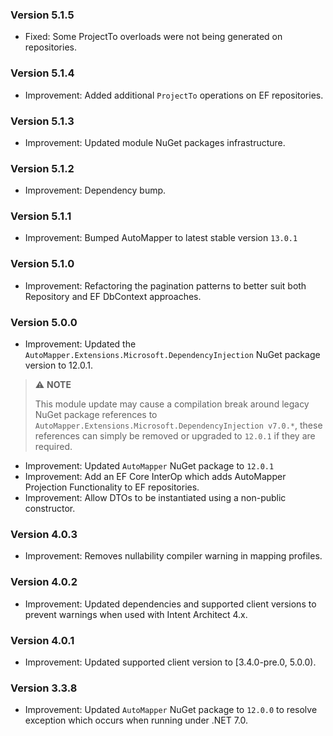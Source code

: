 ### Version 5.1.5

- Fixed: Some ProjectTo overloads were not being generated on repositories.

### Version 5.1.4

- Improvement: Added additional `ProjectTo` operations on EF repositories.

### Version 5.1.3

- Improvement: Updated module NuGet packages infrastructure.

### Version 5.1.2

- Improvement: Dependency bump.

### Version 5.1.1

- Improvement: Bumped AutoMapper to latest stable version `13.0.1`

### Version 5.1.0

- Improvement: Refactoring the pagination patterns to better suit both Repository and EF DbContext approaches.

### Version 5.0.0

- Improvement: Updated the `AutoMapper.Extensions.Microsoft.DependencyInjection` NuGet package version to 12.0.1.

> ⚠️ **NOTE**
>
> This module update may cause a compilation break around legacy NuGet package references to `AutoMapper.Extensions.Microsoft.DependencyInjection v7.0.*`, these references can simply be removed or upgraded to `12.0.1` if they are required.

- Improvement: Updated `AutoMapper` NuGet package to `12.0.1` 
- Improvement: Add an EF Core InterOp which adds AutoMapper  Projection Functionality to EF repositories.
- Improvement: Allow DTOs to be instantiated using a non-public constructor.

### Version 4.0.3

- Improvement: Removes nullability compiler warning in mapping profiles.

### Version 4.0.2

- Improvement: Updated dependencies and supported client versions to prevent warnings when used with Intent Architect 4.x.

### Version 4.0.1

- Improvement: Updated supported client version to [3.4.0-pre.0, 5.0.0).

### Version 3.3.8

- Improvement: Updated `AutoMapper` NuGet package to `12.0.0` to resolve exception which occurs when running under .NET 7.0.
